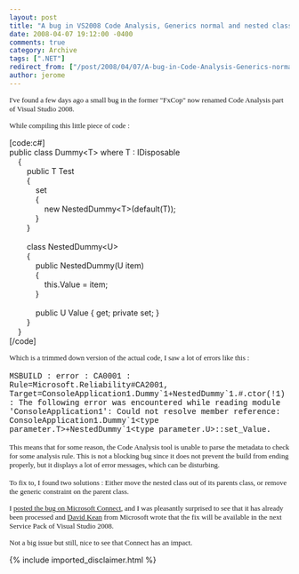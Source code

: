 ```yaml
---
layout: post
title: "A bug in VS2008 Code Analysis, Generics normal and nested classes"
date: 2008-04-07 19:12:00 -0400
comments: true
category: Archive
tags: [".NET"]
redirect_from: ["/post/2008/04/07/A-bug-in-Code-Analysis-Generics-normal-and-nested-classes", "/post/2008/04/07/a-bug-in-code-analysis-generics-normal-and-nested-classes"]
author: jerome
---
```

<!-- more -->
<p>
<font face="trebuchet ms,geneva" size="2">I&#39;ve found a few days ago a small bug in the former &quot;FxCop&quot; now renamed Code Analysis part of Visual Studio 2008.</font> 
</p>
<p>
<font face="trebuchet ms,geneva" size="2">While compiling this little piece of code :</font> 
</p>
<p>
[code:c#]<br />
public class Dummy&lt;T&gt; where T : IDisposable<br />
&nbsp;&nbsp;&nbsp;&nbsp;{<br />
&nbsp;&nbsp;&nbsp;&nbsp;&nbsp;&nbsp;&nbsp;&nbsp;public T Test<br />
&nbsp;&nbsp;&nbsp;&nbsp;&nbsp;&nbsp;&nbsp;&nbsp;{<br />
&nbsp;&nbsp;&nbsp;&nbsp;&nbsp;&nbsp;&nbsp;&nbsp;&nbsp;&nbsp;&nbsp;&nbsp;set<br />
&nbsp;&nbsp;&nbsp;&nbsp;&nbsp;&nbsp;&nbsp;&nbsp;&nbsp;&nbsp;&nbsp;&nbsp;{<br />
&nbsp;&nbsp;&nbsp;&nbsp;&nbsp;&nbsp;&nbsp;&nbsp;&nbsp;&nbsp;&nbsp;&nbsp;&nbsp;&nbsp;&nbsp;&nbsp;new NestedDummy&lt;T&gt;(default(T));<br />
&nbsp;&nbsp;&nbsp;&nbsp;&nbsp;&nbsp;&nbsp;&nbsp;&nbsp;&nbsp;&nbsp;&nbsp;}<br />
&nbsp;&nbsp;&nbsp;&nbsp;&nbsp;&nbsp;&nbsp;&nbsp;}<br />
<br />
&nbsp;&nbsp;&nbsp;&nbsp;&nbsp;&nbsp;&nbsp;&nbsp;class NestedDummy&lt;U&gt;<br />
&nbsp;&nbsp;&nbsp;&nbsp;&nbsp;&nbsp;&nbsp;&nbsp;{<br />
&nbsp;&nbsp;&nbsp;&nbsp;&nbsp;&nbsp;&nbsp;&nbsp;&nbsp;&nbsp;&nbsp;&nbsp;public NestedDummy(U item)<br />
&nbsp;&nbsp;&nbsp;&nbsp;&nbsp;&nbsp;&nbsp;&nbsp;&nbsp;&nbsp;&nbsp;&nbsp;{<br />
&nbsp;&nbsp;&nbsp;&nbsp;&nbsp;&nbsp;&nbsp;&nbsp;&nbsp;&nbsp;&nbsp;&nbsp;&nbsp;&nbsp;&nbsp;&nbsp;this.Value = item;<br />
&nbsp;&nbsp;&nbsp;&nbsp;&nbsp;&nbsp;&nbsp;&nbsp;&nbsp;&nbsp;&nbsp;&nbsp;}<br />
<br />
&nbsp;&nbsp;&nbsp;&nbsp;&nbsp;&nbsp;&nbsp;&nbsp;&nbsp;&nbsp;&nbsp;&nbsp;public U Value { get; private set; }<br />
&nbsp;&nbsp;&nbsp;&nbsp;&nbsp;&nbsp;&nbsp;&nbsp;}<br />
&nbsp;&nbsp;&nbsp;&nbsp;}<br />
[/code] 
</p>
<p>
<font face="trebuchet ms,geneva" size="2">Which is a trimmed down version of the actual&nbsp;code, I saw a lot of errors like this :</font><br />
<br />
<font face="courier new,courier">MSBUILD : error : CA0001 : Rule=Microsoft.Reliability#CA2001, Target=ConsoleApplication1.Dummy`1+NestedDummy`1.#.ctor(!1) : The following error was encountered while reading module &#39;ConsoleApplication1&#39;: Could not resolve member reference: ConsoleApplication1.Dummy`1&lt;type parameter.T&gt;+NestedDummy`1&lt;type parameter.U&gt;::set_Value.<br />
</font><font face="courier new,courier"><br />
<font face="trebuchet ms,geneva" size="2">This means that for some reason, the Code Analysis tool is unable to parse the metadata to check for some analysis rule. This is not a blocking bug since it does not prevent the build from ending properly, but it displays a lot of error messages, which can be disturbing.<br />
<br />
To fix to, I found two solutions : Either move the nested class out of its parents class, or remove the&nbsp;generic constraint on the parent class.</font></font> 
</p>
<p>
<font face="courier new,courier"><font face="trebuchet ms,geneva" size="2">I <a href="https://connect.microsoft.com/VisualStudio/feedback/ViewFeedback.aspx?FeedbackID=336142&amp;wa=wsignin1.0" target="_blank" title="Microsoft Connect">posted the bug on Microsoft Connect</a>, and I was pleasantly surprised to see&nbsp;that it has already been processed and <a href="http://blogs.msdn.com/fxcop/" title="FxCop Blog">David Kean</a> from Microsoft&nbsp;wrote that the fix will be available in the next Service Pack of Visual Studio 2008.</font></font> 
</p>
<p>
<font face="courier new,courier"><font face="Trebuchet MS" size="2">Not a big issue but still, nice to see that Connect has an impact.</font></font> 
</p>

{% include imported_disclaimer.html %}
